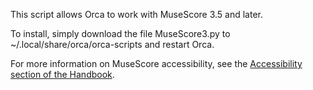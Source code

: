 This script allows Orca to work with MuseScore 3.5 and later.

To install, simply download the file MuseScore3.py to ~/.local/share/orca/orca-scripts and restart Orca.

For more information on MuseScore accessibility,
see the [Accessibility section of the Handbook](https://musescore.org/en/handbook/3/accessibility).
